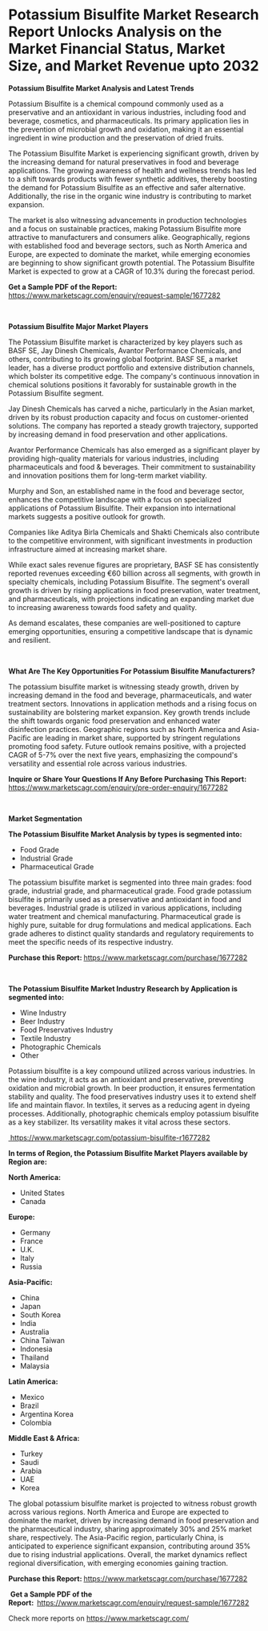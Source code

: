 <p><h1>Potassium Bisulfite Market Research Report Unlocks Analysis on the Market Financial Status, Market Size, and Market Revenue upto 2032</h1></p><p><strong>Potassium Bisulfite Market Analysis and Latest Trends</strong></p>
<p><p>Potassium Bisulfite is a chemical compound commonly used as a preservative and an antioxidant in various industries, including food and beverage, cosmetics, and pharmaceuticals. Its primary application lies in the prevention of microbial growth and oxidation, making it an essential ingredient in wine production and the preservation of dried fruits.</p><p>The Potassium Bisulfite Market is experiencing significant growth, driven by the increasing demand for natural preservatives in food and beverage applications. The growing awareness of health and wellness trends has led to a shift towards products with fewer synthetic additives, thereby boosting the demand for Potassium Bisulfite as an effective and safer alternative. Additionally, the rise in the organic wine industry is contributing to market expansion.</p><p>The market is also witnessing advancements in production technologies and a focus on sustainable practices, making Potassium Bisulfite more attractive to manufacturers and consumers alike. Geographically, regions with established food and beverage sectors, such as North America and Europe, are expected to dominate the market, while emerging economies are beginning to show significant growth potential. The Potassium Bisulfite Market is expected to grow at a CAGR of 10.3% during the forecast period.</p></p>
<p><strong>Get a Sample PDF of the Report:&nbsp;</strong> <a href="https://www.marketscagr.com/enquiry/request-sample/1677282?utm_campaign=3537&utm_medium=2&utm_source=Github&utm_content=ia&utm_term=24032025&utm_id=potassium-bisulfite">https://www.marketscagr.com/enquiry/request-sample/1677282</a></p>
<p>&nbsp;</p>
<p><strong>Potassium Bisulfite Major Market Players</strong></p>
<p><p>The Potassium Bisulfite market is characterized by key players such as BASF SE, Jay Dinesh Chemicals, Avantor Performance Chemicals, and others, contributing to its growing global footprint. BASF SE, a market leader, has a diverse product portfolio and extensive distribution channels, which bolster its competitive edge. The company's continuous innovation in chemical solutions positions it favorably for sustainable growth in the Potassium Bisulfite segment.</p><p>Jay Dinesh Chemicals has carved a niche, particularly in the Asian market, driven by its robust production capacity and focus on customer-oriented solutions. The company has reported a steady growth trajectory, supported by increasing demand in food preservation and other applications.</p><p>Avantor Performance Chemicals has also emerged as a significant player by providing high-quality materials for various industries, including pharmaceuticals and food & beverages. Their commitment to sustainability and innovation positions them for long-term market viability.</p><p>Murphy and Son, an established name in the food and beverage sector, enhances the competitive landscape with a focus on specialized applications of Potassium Bisulfite. Their expansion into international markets suggests a positive outlook for growth.</p><p>Companies like Aditya Birla Chemicals and Shakti Chemicals also contribute to the competitive environment, with significant investments in production infrastructure aimed at increasing market share.</p><p>While exact sales revenue figures are proprietary, BASF SE has consistently reported revenues exceeding €60 billion across all segments, with growth in specialty chemicals, including Potassium Bisulfite. The segment's overall growth is driven by rising applications in food preservation, water treatment, and pharmaceuticals, with projections indicating an expanding market due to increasing awareness towards food safety and quality.</p><p>As demand escalates, these companies are well-positioned to capture emerging opportunities, ensuring a competitive landscape that is dynamic and resilient.</p></p>
<p>&nbsp;</p>
<p><strong>What Are The Key Opportunities For Potassium Bisulfite Manufacturers?</strong></p>
<p><p>The potassium bisulfite market is witnessing steady growth, driven by increasing demand in the food and beverage, pharmaceuticals, and water treatment sectors. Innovations in application methods and a rising focus on sustainability are bolstering market expansion. Key growth trends include the shift towards organic food preservation and enhanced water disinfection practices. Geographic regions such as North America and Asia-Pacific are leading in market share, supported by stringent regulations promoting food safety. Future outlook remains positive, with a projected CAGR of 5-7% over the next five years, emphasizing the compound's versatility and essential role across various industries.</p></p>
<p><strong>Inquire or Share Your Questions If Any Before Purchasing This Report:</strong> <a href="https://www.marketscagr.com/enquiry/pre-order-enquiry/1677282?utm_campaign=3537&utm_medium=2&utm_source=Github&utm_content=ia&utm_term=24032025&utm_id=potassium-bisulfite">https://www.marketscagr.com/enquiry/pre-order-enquiry/1677282</a></p>
<p>&nbsp;</p>
<p><strong>Market Segmentation</strong></p>
<p><strong>The Potassium Bisulfite Market Analysis by types is segmented into:</strong></p>
<p><ul><li>Food Grade</li><li>Industrial Grade</li><li>Pharmaceutical Grade</li></ul></p>
<p><p>The potassium bisulfite market is segmented into three main grades: food grade, industrial grade, and pharmaceutical grade. Food grade potassium bisulfite is primarily used as a preservative and antioxidant in food and beverages. Industrial grade is utilized in various applications, including water treatment and chemical manufacturing. Pharmaceutical grade is highly pure, suitable for drug formulations and medical applications. Each grade adheres to distinct quality standards and regulatory requirements to meet the specific needs of its respective industry.</p></p>
<p><strong>Purchase this Report:&nbsp;</strong><a href="https://www.marketscagr.com/purchase/1677282?utm_campaign=3537&utm_medium=2&utm_source=Github&utm_content=ia&utm_term=24032025&utm_id=potassium-bisulfite">https://www.marketscagr.com/purchase/1677282</a></p>
<p>&nbsp;</p>
<p><strong>The Potassium Bisulfite Market Industry Research by Application is segmented into:</strong></p>
<p><ul><li>Wine Industry</li><li>Beer Industry</li><li>Food Preservatives Industry</li><li>Textile Industry</li><li>Photographic Chemicals</li><li>Other</li></ul></p>
<p><p>Potassium bisulfite is a key compound utilized across various industries. In the wine industry, it acts as an antioxidant and preservative, preventing oxidation and microbial growth. In beer production, it ensures fermentation stability and quality. The food preservatives industry uses it to extend shelf life and maintain flavor. In textiles, it serves as a reducing agent in dyeing processes. Additionally, photographic chemicals employ potassium bisulfite as a key stabilizer. Its versatility makes it vital across these sectors.</p></p>
<p><a href="https://www.marketscagr.com/potassium-bisulfite-r1677282?utm_campaign=3537&utm_medium=2&utm_source=Github&utm_content=ia&utm_term=24032025&utm_id=potassium-bisulfite">&nbsp;https://www.marketscagr.com/potassium-bisulfite-r1677282</a></p>
<p><strong>In terms of Region, the Potassium Bisulfite Market Players available by Region are:</strong></p>
<p>
    <p> <strong> North America: </strong>
        <ul>
            <li>United States</li>
            <li>Canada</li>
        </ul>
        </p> 
    <p> <strong> Europe: </strong>
        <ul>
            <li>Germany</li>
            <li>France</li>
            <li>U.K.</li>
            <li>Italy</li>
            <li>Russia</li>
        </ul>
        </p> 
    <p> <strong> Asia-Pacific: </strong>
        <ul>
            <li>China</li>
            <li>Japan</li>
            <li>South Korea</li>
            <li>India</li>
            <li>Australia</li>
            <li>China Taiwan</li>
            <li>Indonesia</li>
            <li>Thailand</li>
            <li>Malaysia</li>
        </ul>
        </p> 
    <p> <strong> Latin America: </strong>
        <ul>
            <li>Mexico</li>
            <li>Brazil</li>
            <li>Argentina Korea</li>
            <li>Colombia</li>
        </ul>
        </p> 
    <p> <strong> Middle East & Africa: </strong>
        <ul>
            <li>Turkey</li>
            <li>Saudi</li>
            <li>Arabia</li>
            <li>UAE</li>
            <li>Korea</li>
        </ul>
    </p>
    </p>
<p><p>The global potassium bisulfite market is projected to witness robust growth across various regions. North America and Europe are expected to dominate the market, driven by increasing demand in food preservation and the pharmaceutical industry, sharing approximately 30% and 25% market share, respectively. The Asia-Pacific region, particularly China, is anticipated to experience significant expansion, contributing around 35% due to rising industrial applications. Overall, the market dynamics reflect regional diversification, with emerging economies gaining traction.</p></p>
<p><strong>Purchase this Report: </strong><a href="https://www.marketscagr.com/purchase/1677282?utm_campaign=3537&utm_medium=2&utm_source=Github&utm_content=ia&utm_term=24032025&utm_id=potassium-bisulfite">https://www.marketscagr.com/purchase/1677282</a></p>
<p>&nbsp;<strong>Get a Sample PDF of the Report:&nbsp;&nbsp;</strong><a href="https://www.marketscagr.com/enquiry/request-sample/1677282?utm_campaign=3537&utm_medium=2&utm_source=Github&utm_content=ia&utm_term=24032025&utm_id=potassium-bisulfite">https://www.marketscagr.com/enquiry/request-sample/1677282</a></p>
<p><strong></strong></p>
<p>Check more reports on <a href="https://www.marketscagr.com/?utm_campaign=3537&utm_medium=2&utm_source=Github&utm_content=ia&utm_term=24032025&utm_id=potassium-bisulfite">https://www.marketscagr.com/</a></p>